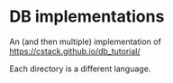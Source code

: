 # DB implementations

An (and then multiple) implementation of https://cstack.github.io/db_tutorial/

Each directory is a different language.